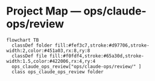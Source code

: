 # Project Map — ops/claude-ops/review

```mermaid
flowchart TB
  classDef folder fill:#fef3c7,stroke:#d97706,stroke-width:2,color:#451a03,rx:8,ry:8
  classDef file fill:#f0fdf4,stroke:#65a30d,stroke-width:1.5,color:#422006,rx:4,ry:4
  ops_claude_ops_review["ops/claude-ops/review/" ]
  class ops_claude_ops_review folder
```
